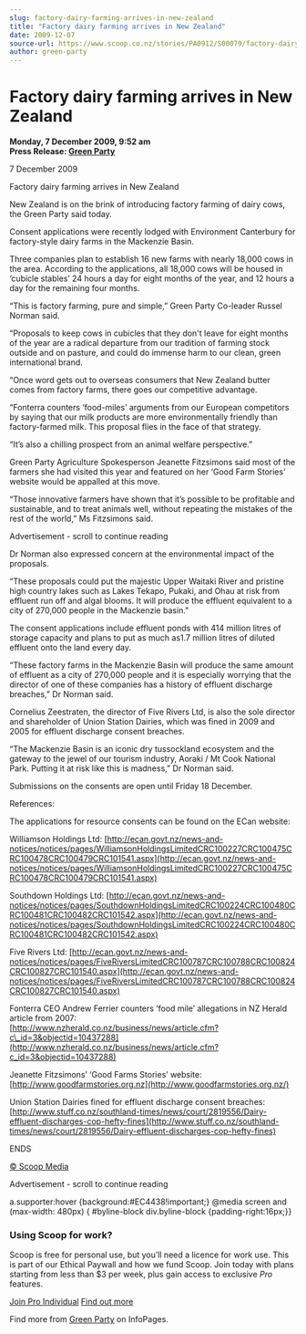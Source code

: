 ```yaml
---
slug: factory-dairy-farming-arrives-in-new-zealand
title: "Factory dairy farming arrives in New Zealand"
date: 2009-12-07
source-url: https://www.scoop.co.nz/stories/PA0912/S00079/factory-dairy-farming-arrives-in-new-zealand.htm
author: green-party
---
```

Factory dairy farming arrives in New Zealand
============================================

**Monday, 7 December 2009, 9:52 am**  
**Press Release: [Green Party](https://info.scoop.co.nz/Green_Party)**

7 December 2009

Factory dairy farming arrives in New Zealand

New Zealand is on the brink of introducing factory farming of dairy cows, the Green Party said today.

Consent applications were recently lodged with Environment Canterbury for factory-style dairy farms in the Mackenzie Basin.

Three companies plan to establish 16 new farms with nearly 18,000 cows in the area. According to the applications, all 18,000 cows will be housed in ‘cubicle stables’ 24 hours a day for eight months of the year, and 12 hours a day for the remaining four months.

“This is factory farming, pure and simple,” Green Party Co-leader Russel Norman said.

“Proposals to keep cows in cubicles that they don't leave for eight months of the year are a radical departure from our tradition of farming stock outside and on pasture, and could do immense harm to our clean, green international brand.

“Once word gets out to overseas consumers that New Zealand butter comes from factory farms, there goes our competitive advantage.

“Fonterra counters ‘food-miles’ arguments from our European competitors by saying that our milk products are more environmentally friendly than factory-farmed milk. This proposal flies in the face of that strategy.

“It’s also a chilling prospect from an animal welfare perspective.”

Green Party Agriculture Spokesperson Jeanette Fitzsimons said most of the farmers she had visited this year and featured on her ‘Good Farm Stories’ website would be appalled at this move.

“Those innovative farmers have shown that it’s possible to be profitable and sustainable, and to treat animals well, without repeating the mistakes of the rest of the world,” Ms Fitzsimons said.

Advertisement - scroll to continue reading





Dr Norman also expressed concern at the environmental impact of the proposals.

“These proposals could put the majestic Upper Waitaki River and pristine high country lakes such as Lakes Tekapo, Pukaki, and Ohau at risk from effluent run off and algal blooms. It will produce the effluent equivalent to a city of 270,000 people in the Mackenzie basin."

The consent applications include effluent ponds with 414 million litres of storage capacity and plans to put as much as1.7 million litres of diluted effluent onto the land every day.

  
“These factory farms in the Mackenzie Basin will produce the same amount of effluent as a city of 270,000 people and it is especially worrying that the director of one of these companies has a history of effluent discharge breaches,” Dr Norman said.

Cornelius Zeestraten, the director of Five Rivers Ltd, is also the sole director and shareholder of Union Station Dairies, which was fined in 2009 and 2005 for effluent discharge consent breaches.

“The Mackenzie Basin is an iconic dry tussockland ecosystem and the gateway to the jewel of our tourism industry, Aoraki / Mt Cook National Park. Putting it at risk like this is madness,” Dr Norman said.

Submissions on the consents are open until Friday 18 December.

References:

The applications for resource consents can be found on the ECan website:

Williamson Holdings Ltd: [http://ecan.govt.nz/news-and-notices/notices/pages/WilliamsonHoldingsLimitedCRC100227CRC100475CRC100478CRC100479CRC101541.aspx](http://ecan.govt.nz/news-and-notices/notices/pages/WilliamsonHoldingsLimitedCRC100227CRC100475CRC100478CRC100479CRC101541.aspx)

Southdown Holdings Ltd: [http://ecan.govt.nz/news-and-notices/notices/pages/SouthdownHoldingsLimitedCRC100224CRC100480CRC100481CRC100482CRC101542.aspx](http://ecan.govt.nz/news-and-notices/notices/pages/SouthdownHoldingsLimitedCRC100224CRC100480CRC100481CRC100482CRC101542.aspx)

Five Rivers Ltd: [http://ecan.govt.nz/news-and-notices/notices/pages/FiveRiversLimitedCRC100787CRC100788CRC100824CRC100827CRC101540.aspx](http://ecan.govt.nz/news-and-notices/notices/pages/FiveRiversLimitedCRC100787CRC100788CRC100824CRC100827CRC101540.aspx)

Fonterra CEO Andrew Ferrier counters ‘food mile’ allegations in NZ Herald article from 2007:  
[http://www.nzherald.co.nz/business/news/article.cfm?c\_id=3&objectid=10437288](http://www.nzherald.co.nz/business/news/article.cfm?c_id=3&objectid=10437288)

Jeanette Fitzsimons’ ‘Good Farms Stories’ website:  
[http://www.goodfarmstories.org.nz](http://www.goodfarmstories.org.nz/)

Union Station Dairies fined for effluent discharge consent breaches:  
[http://www.stuff.co.nz/southland-times/news/court/2819556/Dairy-effluent-discharges-cop-hefty-fines](http://www.stuff.co.nz/southland-times/news/court/2819556/Dairy-effluent-discharges-cop-hefty-fines)

ENDS

[© Scoop Media](http://www.scoop.co.nz/about/terms.html)  

Advertisement - scroll to continue reading



a.supporter:hover {background:#EC4438!important;} @media screen and (max-width: 480px) { #byline-block div.byline-block {padding-right:16px;}}

### Using Scoop for work?

Scoop is free for personal use, but you’ll need a licence for work use. This is part of our Ethical Paywall and how we fund Scoop. Join today with plans starting from less than $3 per week, plus gain access to exclusive _Pro_ features.  
  
[Join Pro Individual](https://pro.scoop.co.nz/Individual/?from=ProIn24) [Find out more](https://pro.scoop.co.nz/using-scoop-for-work/?from=ProIn24)

Find more from [Green Party](https://info.scoop.co.nz/Green_Party) on InfoPages.